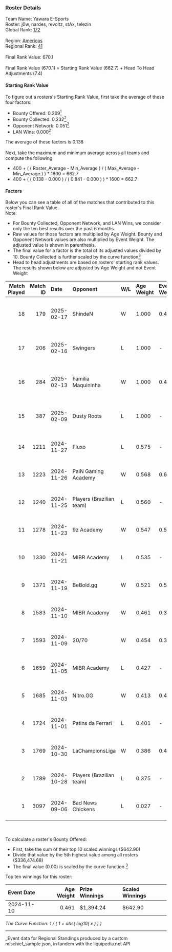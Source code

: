 ### Roster Details<br />
Team Name: Yawara E-Sports<br />
Roster: j0w, nardes, revoltz, stAx, telezin<br />
Global Rank: [172](../../standings_global_2025_03_01.md)<br />
<br />
Region: [Americas]( ../../standings_americas_2025_03_01.md)<br />
Regional Rank: [41]( ../../standings_americas_2025_03_01.md)<br />
<br />
Final Rank Value:  670.1<br />
<br />
Final Rank Value (670.1) = Starting Rank Value (662.7) + Head To Head Adjustments (7.4)<br />

#### Starting Rank Value<br />
To figure out a rosters's Starting Rank Value, first take the average of these four factors:<br />
- Bounty Offered: 0.269[<sup>1</sup>](#table2)
- Bounty Collected: 0.232[<sup>2</sup>](#table1)
- Opponent Network: 0.051[<sup>2</sup>](#table1)
- LAN Wins: 0.000[<sup>2</sup>](#table1)

The average of these factors is 0.138<br />
<br />
Next, take the maximum and minimum average across all teams and compute the following:<br />
- 400 + ( ( Roster_Average - Min_Average ) / ( Max_Average - Min_Average ) ) * 1600 = 662.7
- 400 + ( ( 0.138 - 0.000 ) / ( 0.841 - 0.000 ) ) * 1600 = 662.7


#### Factors<br />
Below you can see a table of all of the matches that contributed to this roster's Final Rank Value.<br />
Note:<br />

- For Bounty Collected, Opponent Network, and LAN Wins, we consider only the ten best results over the past 6 months.
- Raw values for those factors are multiplied by Age Weight. Bounty and Opponent Network values are also multiplied by Event Weight. The adjusted value is shown in parenthesis.
- The final value for a factor is the total of its adjusted values divided by 10. Bounty Collected is further scaled by the curve function[<sup>3</sup>](#curveFunction)
- Head to head adjustments are based on rosters' starting rank values. The results shown below are adjusted by Age Weight and not Event Weight
<span id="table1"></span><br />


| Match Played | Match ID | Date       | Opponent                 | W/L | Age Weight | Event Weight | Bounty Collected | Opponent Network | LAN Wins  | H2H Adj. | Roster                              |
| -: | -: | :- | :- | :- | :- | :- | :- | :- | :- | -: | :- |
|           18 |      179 | 2025-02-17 | ShindeN                  | W   | 1.000      | 0.476        | 0.005 (0.002)    | 0.377 (0.180)    | 0 (0.000) |    16.70 | j0w, nardes, revoltz, stAx, telezin |
|           17 |      206 | 2025-02-16 | Swingers                 | L   | 1.000      | -            | -                | -                | -         |   -13.45 | j0w, nardes, revoltz, stAx, telezin |
|           16 |      284 | 2025-02-13 | Familia Maquininha       | W   | 1.000      | 0.472        | 0.003 (0.001)    | 0.133 (0.063)    | 0 (0.000) |    15.04 | j0w, nardes, revoltz, stAx, telezin |
|           15 |      387 | 2025-02-09 | Dusty Roots              | L   | 1.000      | -            | -                | -                | -         |   -11.35 | j0w, nardes, revoltz, stAx, telezin |
|           14 |     1211 | 2024-11-27 | Fluxo                    | L   | 0.575      | -            | -                | -                | -         |    -1.72 | j0w, lash, revoltz, stAx, telezin   |
|           13 |     1223 | 2024-11-26 | PaiN Gaming Academy      | W   | 0.568      | 0.614        | 0.000 (0.000)    | 0.088 (0.031)    | 0 (0.000) |     3.46 | j0w, lash, revoltz, stAx, telezin   |
|           12 |     1240 | 2024-11-25 | Players (Brazilian team) | L   | 0.560      | -            | -                | -                | -         |    -7.00 | j0w, lash, revoltz, stAx, telezin   |
|           11 |     1278 | 2024-11-23 | 9z Academy               | W   | 0.547      | 0.543        | 0.000 (0.000)    | 0.210 (0.062)    | 0 (0.000) |     5.67 | j0w, lash, revoltz, stAx, telezin   |
|           10 |     1330 | 2024-11-21 | MIBR Academy             | L   | 0.535      | -            | -                | -                | -         |    -8.53 | j0w, lash, revoltz, stAx, telezin   |
|            9 |     1371 | 2024-11-19 | BeBold.gg                | W   | 0.521      | 0.544        | 0.000 (0.000)    | 0.000 (0.000)    | 0 (0.000) |     2.96 | j0w, lash, revoltz, stAx, telezin   |
|            8 |     1583 | 2024-11-10 | MIBR Academy             | W   | 0.461      | 0.372        | 0.001 (0.000)    | 0.328 (0.056)    | 0 (0.000) |     7.31 | j0w, lash, revoltz, stAx, telezin   |
|            7 |     1593 | 2024-11-09 | 20/70                    | W   | 0.454      | 0.372        | 0.001 (0.000)    | 0.139 (0.023)    | 0 (0.000) |     6.54 | j0w, lash, revoltz, stAx, telezin   |
|            6 |     1659 | 2024-11-05 | MIBR Academy             | L   | 0.427      | -            | -                | -                | -         |    -6.81 | j0w, lash, revoltz, stAx, telezin   |
|            5 |     1685 | 2024-11-03 | Nitro.GG                 | W   | 0.413      | 0.436        | 0.001 (0.000)    | 0.358 (0.064)    | 0 (0.000) |     6.91 | j0w, lash, revoltz, stAx, telezin   |
|            4 |     1724 | 2024-11-01 | Patins da Ferrari        | L   | 0.401      | -            | -                | -                | -         |    -9.04 | j0w, lash, revoltz, stAx, telezin   |
|            3 |     1769 | 2024-10-30 | LaChampionsLiga          | W   | 0.386      | 0.438        | 0.003 (0.000)    | 0.199 (0.034)    | 0 (0.000) |     5.74 | j0w, lash, revoltz, stAx, telezin   |
|            2 |     1789 | 2024-10-28 | Players (Brazilian team) | L   | 0.375      | -            | -                | -                | -         |    -4.60 | j0w, lash, revoltz, stAx, telezin   |
|            1 |     3097 | 2024-09-06 | Bad News Chickens        | L   | 0.027      | -            | -                | -                | -         |    -0.44 | j0w, lash, PremiuM, revoltz, stAx   |

<br />
<span id="table2"></span><br />
To calculate a roster's Bounty Offered:<br />

- First, take the sum of their top 10 scaled winnings ($642.90)
- Divide that value by the 5th highest value among all rosters ($336,474.68)
- The final value (0.00) is scaled by the curve function.[<sup>3</sup>](#curveFunction)

Top ten winnings for this roster:<br />

| Event Date | Age Weight | Prize Winnings | Scaled Winnings |
| :- | -: | :- | :- |
| 2024-11-10 |      0.461 | $1,394.24      | $642.90         |


<span id="curveFunction"></span>_The Curve Function: 1 / ( 1 + abs( log10( x ) ) )_<br />

---
_Event data for Regional Standings produced by a custom mischief_sample.json, in tandem with the liquipedia.net API<br />
